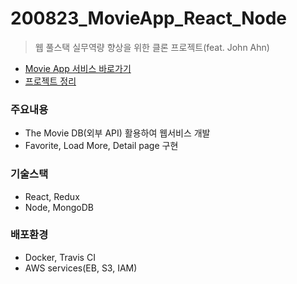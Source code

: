 # 200823_MovieApp_React_Node
> 웹 풀스택 실무역량 향상을 위한 클론 프로젝트(feat. John Ahn)
* [Movie App 서비스 바로가기](http://movieapp-env.eba-rpkddmg5.ap-northeast-2.elasticbeanstalk.com/)
* [프로젝트 정리](https://www.notion.so/Movie-App-Project-a4ee1766d86f45888554e00969c1dcd3)

### 주요내용
* The Movie DB(외부 API) 활용하여 웹서비스 개발
* Favorite, Load More, Detail page 구현

### 기술스택
* React, Redux
* Node, MongoDB

### 배포환경
* Docker, Travis CI
* AWS services(EB, S3, IAM)
